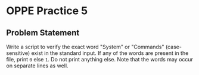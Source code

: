 # OPPE Practice 5

## Problem Statement

Write a script to verify the exact word "System" or "Commands" (case-sensitive) exist in the standard input. 
If any of the words are present in the file, print `0` else `1`. Do not print anything else.
Note that the words may occur on separate lines as well.
